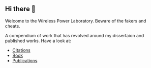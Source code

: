 ## Hi there 👋

Welcome to the Wireless Power Laboratory. Beware of the fakers and cheats.

A compendium of work that has revolved around my dissertaion and published works. Have a look at:

* [Citations](https://scholar.google.com/citations?user=51o8nzEAAAAJ&hl=cs&oi=sra)
* [Book](https://www.amazon.com/Wireless-Power-Magnetic-Resonance-application/dp/B01F9GHQGK)
* [Publications](https://www.amazon.com/stores/Christopher-A.-Tucker/author/B013BOUOPM?ref=ap_rdr&isDramIntegrated=true&shoppingPortalEnabled=true)


<!--

**Here are some ideas to get you started:**

🙋‍♀️ A short introduction - what is your organization all about?
🌈 Contribution guidelines - how can the community get involved?
👩‍💻 Useful resources - where can the community find your docs? Is there anything else the community should know?
🍿 Fun facts - what does your team eat for breakfast?
🧙 Remember, you can do mighty things with the power of [Markdown](https://docs.github.com/github/writing-on-github/getting-started-with-writing-and-formatting-on-github/basic-writing-and-formatting-syntax)
-->
